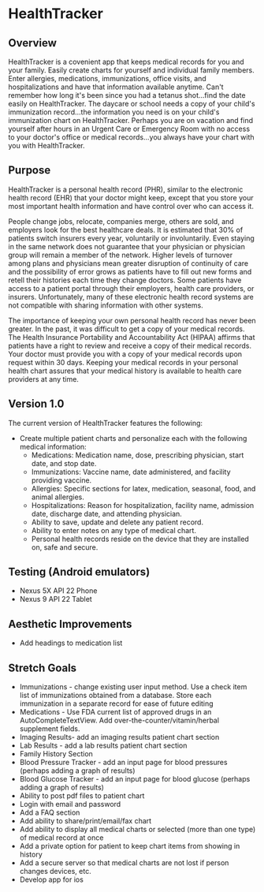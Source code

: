 # HealthTracker

## Overview
HealthTracker is a covenient app that keeps medical records for you and your family.  Easily create charts for yourself and individual family members.  Enter allergies, medications, immunizations, office visits, and hospitalizations and have that information available anytime. Can't remember how long it's been since you had a tetanus shot...find the date easily on HealthTracker.  The daycare or school needs a copy of your child's immunization record...the information you need is on your child's immunization chart on HealthTracker.  Perhaps you are on vacation and find yourself after hours in an Urgent Care or Emergency Room with no access to your doctor's office or medical records...you always have your chart with you with HealthTracker.  

## Purpose

HealthTracker is a personal health record (PHR), similar to the electronic health record (EHR) that your doctor might keep, except that you store your most important health information and have control over who can access it.

People change jobs, relocate, companies merge, others are sold, and employers look for the best healthcare deals.  It is estimated that 30% of patients switch insurers every year, voluntarily or involuntarily.  Even staying in the same network does not guarantee that your physician or physician group will remain a member of the network.  Higher levels of turnover among plans and physicians mean greater disruption of continuity of care and the possibility of error grows as patients have to fill out new forms and retell their histories each time they change doctors. Some patients have access to a patient portal through their employers, health care providers, or insurers. Unfortunately, many of these electronic health record systems are not compatible with sharing information with other systems. 

The importance of keeping your own personal health record has never been greater.  In the past, it was difficult to get a copy of your medical records.  The Health Insurance Portability and Accountability Act (HIPAA) affirms that patients have a right to review and receive a copy of their medical records. Your doctor must provide you with a copy of your medical records upon request within 30 days.  Keeping your medical records in your personal health chart assures that your medical history is available to health care providers  at any time.

## Version 1.0
The current version of HealthTracker features the following: 
* Create multiple patient charts and personalize each with the following medical information:
  * Medications: Medication name, dose, prescribing physician, start date, and stop date.
  * Immunizations:  Vaccine name, date administered, and facility providing vaccine.
  * Allergies:  Specific sections for latex, medication, seasonal, food, and animal allergies.
  * Hospitalizations: Reason for hospitalization, facility name, admission date, discharge date, and attending physician.
  * Ability to save, update and delete any patient record.
  * Ability to enter notes on any type of medical chart.
  * Personal health records reside on the device that they are installed on, safe and secure.


## Testing (Android emulators)

* Nexus 5X API 22 Phone
* Nexus 9 API 22 Tablet

## Aesthetic Improvements
* Add headings to medication list 

## Stretch Goals
* Immunizations - change existing user input method. Use a check item list of immunizations obtained from a database.  Store each immunization in a separate record for ease of future editing
* Medications - Use FDA current list of approved drugs in an AutoCompleteTextView.  Add over-the-counter/vitamin/herbal
supplement fields.
* Imaging Results- add an imaging results patient chart section
* Lab Results - add a lab results patient chart section
* Family History Section
* Blood Pressure Tracker - add an input page for blood pressures (perhaps adding a graph of results)
* Blood Glucose Tracker - add an input page for blood glucose (perhaps adding a graph of results)
* Ability to post pdf files to patient chart
* Login with email and password
* Add a FAQ section 
* Add ability to share/print/email/fax chart
* Add ability to display all medical charts or selected (more than one type) of medical record at once
* Add a private option for patient to keep chart items from showing in history
* Add a secure server so that medical charts are not lost if person changes devices, etc.
* Develop app for ios

